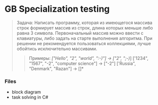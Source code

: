 # GB Specialization testing
> Задача: Написать программу, которая из имеющегося массива строк формирует массив из строк, 
длина которых меньше либо равна 3 символа. 
Первоначальный массив можно ввести с клавиатуры, либо задать на старте выполнения алгоритма. 
При решении не рекомендуется пользоваться коллекциями, лучше обойтись исключительно массивами.
>> Примеры:
*["Hello", "2", "world", ":-)"] -> ["2", ";-)*]
['1234", "1567", "-2", "computer science"] -> ["-2"]
['Russia", "Denmark", "Razan"] -> []*

### Files
* block diagram
* task solving in C#

